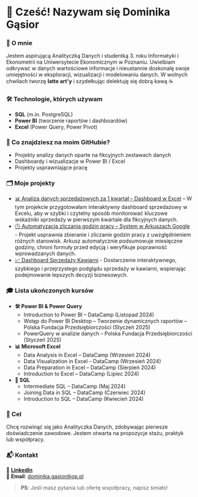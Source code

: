 # 👋 Cześć! Nazywam się Dominika Gąsior

### 🎯 O mnie
Jestem aspirującą Analityczką Danych i studentką 3. roku Informatyki i Ekonometrii na Uniwersytecie Ekonomicznym w Poznaniu. Uwielbiam odkrywać w danych wartościowe informacje i nieustannie doskonalę swoje umiejętności w eksploracji, wizualizacji i modelowaniu danych. W wolnych chwilach tworzę **latte art'y** i szydełkując delektuję się dobrą kawą  ☕

### 🛠 Technologie, których używam
- **SQL** (m.in. PostgreSQL)
- **Power BI** (tworzenie raportów i dashboardów)
- **Excel** (Power Query, Power Pivot)

### 📂 Co znajdziesz na moim GitHubie?
- Projekty analizy danych oparte na fikcyjnych zestawach danych
- Dashboardy i wizualizacje w Power BI / Excel
- Projekty usprawniające pracę

### 🗂 Moje projekty
- [📊 Analiza danych sprzedażowych za 1 kwartał – Dashboard w Excel](https://github.com/DominikaGasior/analiza_danych_sprzedazowych_1_kwartal) – W tym projekcie przygotowałam interaktywny dashboard sprzedażowy w Excelu, aby w szybki i czytelny sposób monitorować kluczowe wskaźniki sprzedaży w pierwszym kwartale dla fikcyjnych danych.
- [🕒 Automatyzacja zliczania godzin pracy – System w Arkuszach Google](https://github.com/DominikaGasior/automatyzacja_zliczania_godzin_pracy) - Projekt usprawnia zbieranie i zliczanie godzin pracy z uwzględnieniem różnych stanowisk. Arkusz automatycznie podsumowuje miesięczne godziny, chroni formuły przed edycją i weryfikuje poprawność wprowadzanych danych.
- [📈 Dashboard Sprzedaży Kawiarni](https://github.com/DominikaGasior/analiza_sprzedazy_kawiarni) - Dostarczenie interaktywnego, szybkiego i przejrzystego podglądu sprzedaży w kawiarni, wspierając podejmowanie lepszych decyzji biznesowych.

### 🎓 Lista ukończonych kursów
- **🛠 Power BI & Power Query**
  - Introduction to Power BI – DataCamp (Listopad 2024)
  - Wstęp do Power BI Desktop – Tworzenie dynamicznych raportów – Polska Fundacja Przedsiębiorczości (Styczeń 2025)
  - PowerQuery w analizie danych – Polska Fundacja Przedsiębiorczości (Styczeń 2025)
- **📊 Microsoft Excel**
  - Data Analysis in Excel – DataCamp (Wrzesień 2024)
  - Data Visualization in Excel – DataCamp (Wrzesień 2024)
  - Data Preparation in Excel – DataCamp (Sierpień 2024)
  - Introduction to Excel – DataCamp (Lipiec 2024)
- **💾 SQL**
  - Intermediate SQL – DataCamp (Maj 2024)
  - Joining Data in SQL – DataCamp (Czerwiec 2024)
  - Introduction to SQL – DataCamp (Kwiecień 2024)

### 🚀 Cel
Chcę rozwinąć się jako Analityczka Danych, zdobywając pierwsze doświadczenie zawodowe. Jestem otwarta na propozycje stażu, praktyk lub współpracy.

### 📬 Kontakt
🔗 [**LinkedIn**](linkedin.com/in/dominika-gąsior-247402336)  
📧 **Email**: [dominika.gasior@op.pl](mailto:dominika.gasior@op.pl)

> **PS**: Jeśli masz pytania lub ofertę współpracy, napisz śmiało!




